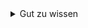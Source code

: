 <details>
   <summary>Gut zu wissen</summary>
   <div class="details-content">
    <p>
      Posts unter diesem Tag behandeln Themen welche (noch) nicht uneingeschränkt oder ohne weiteres auf jeder Plattform laufen.
      Dazu können frühe Stadien einer Spezifikation oder Features zählen, welche TypeScript oder Sass und Ähnliches benötigen.
      Auf mögliche Einschränkungen und Alternativen versuche ich zu verweisen und ordne wenn möglich ein, wie bisher damit
      umgegangen wurde. Themen die hier behandelt werden, sind bitte als experimentell und mit Neugier zu betrachten.
    </p>
   </div>
</details>
